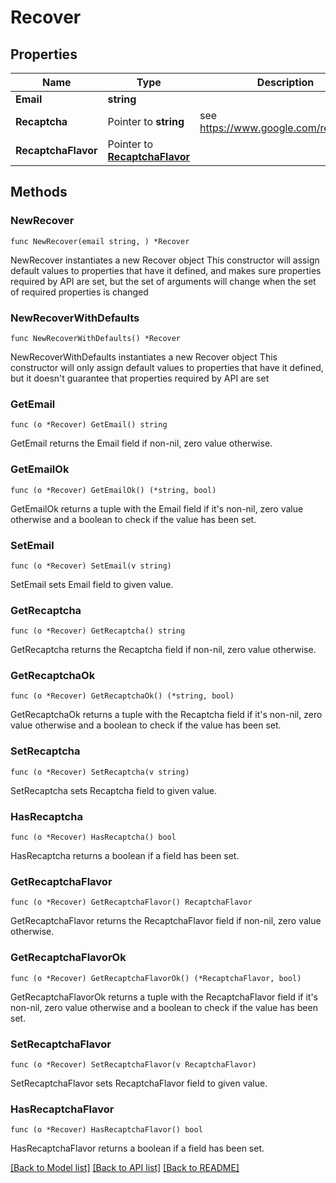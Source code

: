 # Recover

## Properties

Name | Type | Description | Notes
------------ | ------------- | ------------- | -------------
**Email** | **string** |  | 
**Recaptcha** | Pointer to **string** | see https://www.google.com/recaptcha/ | [optional] 
**RecaptchaFlavor** | Pointer to [**RecaptchaFlavor**](RecaptchaFlavor.md) |  | [optional] [default to RECAPTCHAFLAVOR_GOOGLE]

## Methods

### NewRecover

`func NewRecover(email string, ) *Recover`

NewRecover instantiates a new Recover object
This constructor will assign default values to properties that have it defined,
and makes sure properties required by API are set, but the set of arguments
will change when the set of required properties is changed

### NewRecoverWithDefaults

`func NewRecoverWithDefaults() *Recover`

NewRecoverWithDefaults instantiates a new Recover object
This constructor will only assign default values to properties that have it defined,
but it doesn't guarantee that properties required by API are set

### GetEmail

`func (o *Recover) GetEmail() string`

GetEmail returns the Email field if non-nil, zero value otherwise.

### GetEmailOk

`func (o *Recover) GetEmailOk() (*string, bool)`

GetEmailOk returns a tuple with the Email field if it's non-nil, zero value otherwise
and a boolean to check if the value has been set.

### SetEmail

`func (o *Recover) SetEmail(v string)`

SetEmail sets Email field to given value.


### GetRecaptcha

`func (o *Recover) GetRecaptcha() string`

GetRecaptcha returns the Recaptcha field if non-nil, zero value otherwise.

### GetRecaptchaOk

`func (o *Recover) GetRecaptchaOk() (*string, bool)`

GetRecaptchaOk returns a tuple with the Recaptcha field if it's non-nil, zero value otherwise
and a boolean to check if the value has been set.

### SetRecaptcha

`func (o *Recover) SetRecaptcha(v string)`

SetRecaptcha sets Recaptcha field to given value.

### HasRecaptcha

`func (o *Recover) HasRecaptcha() bool`

HasRecaptcha returns a boolean if a field has been set.

### GetRecaptchaFlavor

`func (o *Recover) GetRecaptchaFlavor() RecaptchaFlavor`

GetRecaptchaFlavor returns the RecaptchaFlavor field if non-nil, zero value otherwise.

### GetRecaptchaFlavorOk

`func (o *Recover) GetRecaptchaFlavorOk() (*RecaptchaFlavor, bool)`

GetRecaptchaFlavorOk returns a tuple with the RecaptchaFlavor field if it's non-nil, zero value otherwise
and a boolean to check if the value has been set.

### SetRecaptchaFlavor

`func (o *Recover) SetRecaptchaFlavor(v RecaptchaFlavor)`

SetRecaptchaFlavor sets RecaptchaFlavor field to given value.

### HasRecaptchaFlavor

`func (o *Recover) HasRecaptchaFlavor() bool`

HasRecaptchaFlavor returns a boolean if a field has been set.


[[Back to Model list]](../README.md#documentation-for-models) [[Back to API list]](../README.md#documentation-for-api-endpoints) [[Back to README]](../README.md)



